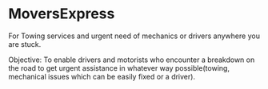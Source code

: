 # MoversExpress
For Towing services and urgent need of mechanics or drivers anywhere you are stuck.


Objective: To enable drivers and motorists who encounter a breakdown on the road to get urgent assistance in whatever way possible(towing, mechanical issues which can be easily fixed or a driver).
